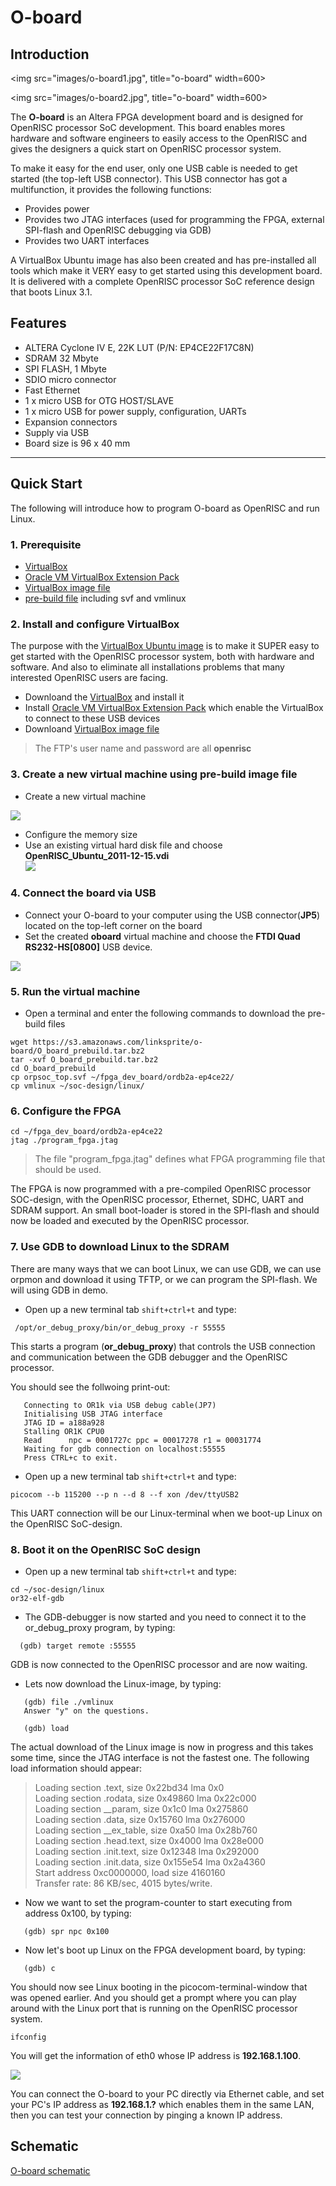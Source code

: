 O-board
===
## Introduction
<img src="images/o-board1.jpg", title="o-board" width=600>

<img src="images/o-board2.jpg", title="o-board" width=600>

The **O-board** is an Altera FPGA development board and is designed for OpenRISC processor SoC development. This board enables mores hardware and software engineers to easily access to the OpenRISC and gives the designers a quick start on OpenRISC processor system.

To make it easy for the end user, only one USB cable is needed to get started (the top-left USB connector). This USB connector has got a multifunction, it provides the following functions:
* Provides power
* Provides two JTAG interfaces (used for programming the FPGA, external SPI-flash and OpenRISC debugging via GDB)
* Provides two UART interfaces

A VirtualBox Ubuntu image has also been created and has pre-installed all tools which make it VERY easy to get started using this development board. It is delivered with a complete OpenRISC processor SoC reference design that boots Linux 3.1.

## Features
* ALTERA Cyclone IV E, 22K LUT (P/N: EP4CE22F17C8N)
* SDRAM 32 Mbyte
* SPI FLASH, 1 Mbyte
* SDIO micro connector
* Fast Ethernet
* 1 x micro USB for OTG HOST/SLAVE
* 1 x micro USB for power supply, configuration, UARTs
* Expansion connectors
* Supply via USB
* Board size is 96 x 40 mm

---
## Quick Start
The following will introduce how to program O-board as OpenRISC and run Linux.

### 1. Prerequisite
* [VirtualBox](https://www.virtualbox.org/)
* [Oracle VM VirtualBox Extension Pack](http://www.oracle.com/technetwork/server-storage/virtualbox/downloads/index.html#extpack)
* [VirtualBox image file](ftp://openrisc.opencores.org/ )
* [pre-build file](https://s3.amazonaws.com/linksprite/o-board/O_board_prebuild.tar.bz2) including svf and vmlinux

### 2. Install and configure VirtualBox
The purpose with the [VirtualBox Ubuntu image](http://opencores.org/or1k/Ubuntu_VirtualBox-image_updates_and_information) is to make it SUPER easy to get started with the OpenRISC processor system, both with hardware and software. And also to eliminate all installations problems that many interested OpenRISC users are facing.

* Downloand the [VirtualBox](https://www.virtualbox.org/) and install it
* Install [Oracle VM VirtualBox Extension Pack](http://www.oracle.com/technetwork/server-storage/virtualbox/downloads/index.html#extpack) which enable the VirtualBox to connect to these USB devices
* Downloand [VirtualBox image file](ftp://openrisc.opencores.org/)
> The FTP's user name and password are all **openrisc**

### 3. Create a new virtual machine using pre-build image file
* Create a new virtual machine

![](images/create-vm.png)

* Configure the memory size
* Use an existing virtual hard disk file and choose **OpenRISC_Ubuntu_2011-12-15.vdi**   
![](images/hard-disk.png)

### 4. Connect the board via USB
* Connect your O-board to your computer using the USB connector(**JP5**) located on the top-left corner on the board
* Set the created **oboard** virtual machine and choose the **FTDI Quad RS232-HS[0800]** USB device.

![](images/FTDI.png)

### 5. Run the virtual machine
* Open a terminal and enter the following commands to download the pre-build files
```
wget https://s3.amazonaws.com/linksprite/o-board/O_board_prebuild.tar.bz2
tar -xvf O_board_prebuild.tar.bz2
cd O_board_prebuild
cp orpsoc_top.svf ~/fpga_dev_board/ordb2a-ep4ce22/
cp vmlinux ~/soc-design/linux/
```

### 6. Configure the FPGA
```
cd ~/fpga_dev_board/ordb2a-ep4ce22
jtag ./program_fpga.jtag
```
> The file "program_fpga.jtag" defines what FPGA programming file that should be used.

The FPGA is now programmed with a pre-compiled OpenRISC processor SOC-design, with the OpenRISC processor, Ethernet, SDHC, UART and SDRAM support. An small boot-loader is stored in the SPI-flash and should now be loaded and executed by the OpenRISC processor.

### 7. Use GDB to download Linux to the SDRAM

There are many ways that we can boot Linux, we can use GDB, we can use orpmon and download it using TFTP, or we can program the SPI-flash. We will using GDB in demo.
* Open up a new terminal tab `shift+ctrl+t` and type:
```
 /opt/or_debug_proxy/bin/or_debug_proxy -r 55555
```
This starts a program (**or_debug_proxy**) that controls the USB connection and communication between the GDB debugger and the OpenRISC processor.

You should see the follwoing print-out:
```
   Connecting to OR1k via USB debug cable(JP7)
   Initialising USB JTAG interface
   JTAG ID = a188a928
   Stalling OR1K CPU0
   Read      npc = 0001727c ppc = 00017278 r1 = 00031774
   Waiting for gdb connection on localhost:55555
   Press CTRL+c to exit.
```

* Open up a new terminal tab `shift+ctrl+t` and type:
```
picocom --b 115200 --p n --d 8 --f xon /dev/ttyUSB2
```
This UART connection will be our Linux-terminal when we boot-up Linux on the OpenRISC SoC-design.

### 8. Boot it on the OpenRISC SoC design
* Open up a new terminal tab `shift+ctrl+t` and type:
```
cd ~/soc-design/linux
or32-elf-gdb
```
* The GDB-debugger is now started and you need to connect it to the or_debug_proxy program, by typing:
```
  (gdb) target remote :55555
```
GDB is now connected to the OpenRISC processor and are now waiting.

* Lets now download the Linux-image, by typing:
```
   (gdb) file ./vmlinux
   Answer "y" on the questions.

   (gdb) load
```
The actual download of the Linux image is now in progress and this takes some time, since the JTAG interface is not the fastest one. The following load information should appear:
>  Loading section .text, size 0x22bd34 lma 0x0  
   Loading section .rodata, size 0x49860 lma 0x22c000  
   Loading section \__param, size 0x1c0 lma 0x275860  
   Loading section .data, size 0x15760 lma 0x276000  
   Loading section \__ex_table, size 0xa50 lma 0x28b760  
   Loading section .head.text, size 0x4000 lma 0x28e000  
   Loading section .init.text, size 0x12348 lma 0x292000  
   Loading section .init.data, size 0x155e54 lma 0x2a4360  
   Start address 0xc0000000, load size 4160160  
   Transfer rate: 86 KB/sec, 4015 bytes/write.  


* Now we want to set the program-counter to start executing from address 0x100, by typing:

```
   (gdb) spr npc 0x100
```
* Now let's boot up Linux on the FPGA development board, by typing:
```
   (gdb) c
```
You should now see Linux booting in the picocom-terminal-window that was opened earlier. And you should get a prompt where you can play around with the Linux port that is running on the OpenRISC processor system.
```
ifconfig
```
You will get the information of eth0 whose IP address is **192.168.1.100**.

![](./images/terminal.png)

You can connect the O-board to your PC directly via Ethernet cable, and set your PC's IP address as **192.168.1.?** which enables them in the same LAN, then you can test your connection by pinging a known IP address.

## Schematic
[O-board schematic](https://s3.amazonaws.com/linksprite/o-board/O-BOARD_SCH.pdf)
